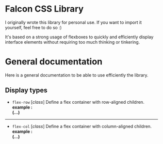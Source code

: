# Falcon CSS Library

I originally wrote this library for personal use. If you want to import it
yourself, feel free to do so :)

It's based on a strong usage of flexboxes to quickly and efficiently display
interface elements without requiring too much thinking or tinkering.

# General documentation

Here is a general documentation to be able to use efficiently the library.

## Display types

* `flex-row` [*class*]
Define a flex container with row-aligned children.
**example : <div class="flex-row">(...)</div>**
---
* `flex-col` [*class*]
Define a flex container with column-aligned children.
**example : <div class="flex-col">(...)</div>**
